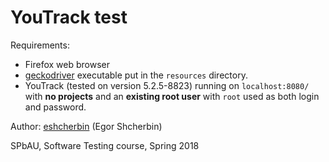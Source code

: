 # YouTrack test
Requirements:
* Firefox web browser
* [geckodriver](https://github.com/mozilla/geckodriver/releases) executable put in the `resources` directory.
* YouTrack (tested on version 5.2.5-8823) running on `localhost:8080/` with **no projects** and an **existing root user** 
  with `root` used as both login and password.
  
Author: [eshcherbin](https://github.com/eshcherbin) (Egor Shcherbin)

SPbAU, Software Testing course, Spring 2018
